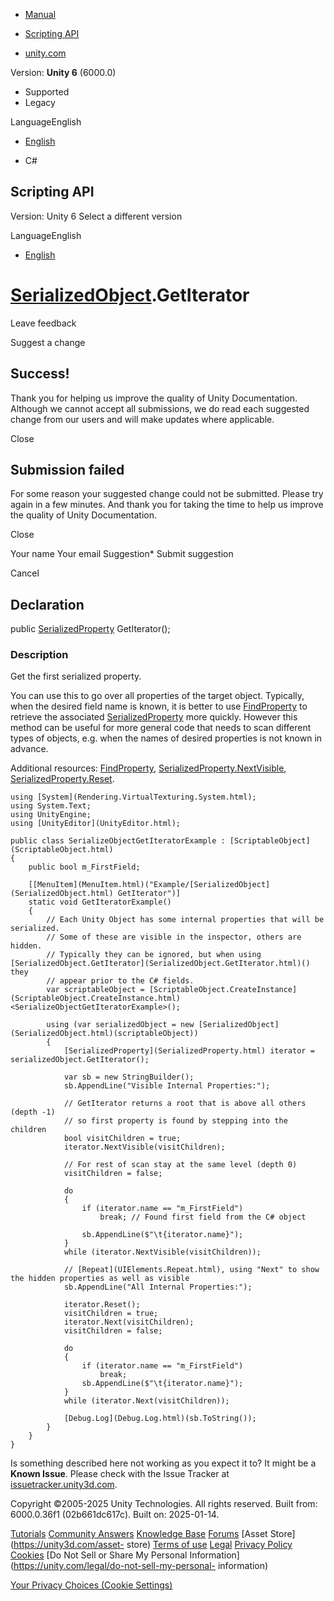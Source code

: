 [ ]()

  * [Manual](../Manual/index.html)
  * [Scripting API](../ScriptReference/index.html)

  * [unity.com](https://unity.com/)

Version: **Unity 6** (6000.0)

  * Supported
  * Legacy

LanguageEnglish

  * [English]()

  * C#

[ ](https://docs.unity3d.com)

## Scripting API

Version: Unity 6 Select a different version

LanguageEnglish

  * [English]()

#  [SerializedObject](SerializedObject.html).GetIterator

Leave feedback

Suggest a change

## Success!

Thank you for helping us improve the quality of Unity Documentation. Although
we cannot accept all submissions, we do read each suggested change from our
users and will make updates where applicable.

Close

## Submission failed

For some reason your suggested change could not be submitted. Please <a>try
again</a> in a few minutes. And thank you for taking the time to help us
improve the quality of Unity Documentation.

Close

Your name Your email Suggestion* Submit suggestion

Cancel

[ ]()

## Declaration

public [SerializedProperty](SerializedProperty.html) GetIterator();

### Description

Get the first serialized property.

You can use this to go over all properties of the target object. Typically,
when the desired field name is known, it is better to use
[FindProperty](SerializedObject.FindProperty.html) to retrieve the associated
[SerializedProperty](SerializedProperty.html) more quickly. However this
method can be useful for more general code that needs to scan different types
of objects, e.g. when the names of desired properties is not known in advance.  
  
Additional resources: [FindProperty](SerializedObject.FindProperty.html),
[SerializedProperty.NextVisible](SerializedProperty.NextVisible.html),
[SerializedProperty.Reset](SerializedProperty.Reset.html).

    
    
    using [System](Rendering.VirtualTexturing.System.html);
    using System.Text;
    using UnityEngine;
    using [UnityEditor](UnityEditor.html);  
      
    public class SerializeObjectGetIteratorExample : [ScriptableObject](ScriptableObject.html)
    {
        public bool m_FirstField;  
      
        [[MenuItem](MenuItem.html)("Example/[SerializedObject](SerializedObject.html) GetIterator")]
        static void GetIteratorExample()
        {
            // Each Unity Object has some internal properties that will be serialized.
            // Some of these are visible in the inspector, others are hidden.
            // Typically they can be ignored, but when using [SerializedObject.GetIterator](SerializedObject.GetIterator.html)() they
            // appear prior to the C# fields.
            var scriptableObject = [ScriptableObject.CreateInstance](ScriptableObject.CreateInstance.html)<SerializeObjectGetIteratorExample>();  
      
            using (var serializedObject = new [SerializedObject](SerializedObject.html)(scriptableObject))
            {
                [SerializedProperty](SerializedProperty.html) iterator = serializedObject.GetIterator();  
      
                var sb = new StringBuilder();
                sb.AppendLine("Visible Internal Properties:");  
      
                // GetIterator returns a root that is above all others (depth -1)
                // so first property is found by stepping into the children
                bool visitChildren = true;
                iterator.NextVisible(visitChildren);  
      
                // For rest of scan stay at the same level (depth 0)
                visitChildren = false;  
      
                do
                {
                    if (iterator.name == "m_FirstField")
                        break; // Found first field from the C# object  
      
                    sb.AppendLine($"\t{iterator.name}");
                }
                while (iterator.NextVisible(visitChildren));  
      
                // [Repeat](UIElements.Repeat.html), using "Next" to show the hidden properties as well as visible
                sb.AppendLine("All Internal Properties:");  
      
                iterator.Reset();
                visitChildren = true;
                iterator.Next(visitChildren);
                visitChildren = false;  
      
                do
                {
                    if (iterator.name == "m_FirstField")
                        break;
                    sb.AppendLine($"\t{iterator.name}");
                }
                while (iterator.Next(visitChildren));  
      
                [Debug.Log](Debug.Log.html)(sb.ToString());
            }
        }
    }
    

Is something described here not working as you expect it to? It might be a
**Known Issue**. Please check with the Issue Tracker at
[issuetracker.unity3d.com](https://issuetracker.unity3d.com).

Copyright ©2005-2025 Unity Technologies. All rights reserved. Built from:
6000.0.36f1 (02b661dc617c). Built on: 2025-01-14.

[Tutorials](https://unity3d.com/learn) [Community
Answers](https://answers.unity3d.com) [Knowledge
Base](https://support.unity3d.com/hc/en-us)
[Forums](https://forum.unity3d.com) [Asset Store](https://unity3d.com/asset-
store) [Terms of use](https://docs.unity3d.com/Manual/TermsOfUse.html)
[Legal](https://unity.com/legal) [Privacy
Policy](https://unity.com/legal/privacy-policy)
[Cookies](https://unity.com/legal/cookie-policy) [Do Not Sell or Share My
Personal Information](https://unity.com/legal/do-not-sell-my-personal-
information)

[Your Privacy Choices (Cookie Settings)](javascript:void\(0\);)


